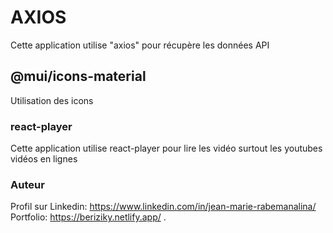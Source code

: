 # AXIOS

Cette application utilise "axios" pour récupère les données API

## @mui/icons-material

Utilisation des icons 

### react-player

Cette application utilise react-player pour lire les vidéo surtout les youtubes vidéos en lignes

### Auteur
Profil sur Linkedin: https://www.linkedin.com/in/jean-marie-rabemanalina/
Portfolio:  https://beriziky.netlify.app/ . 